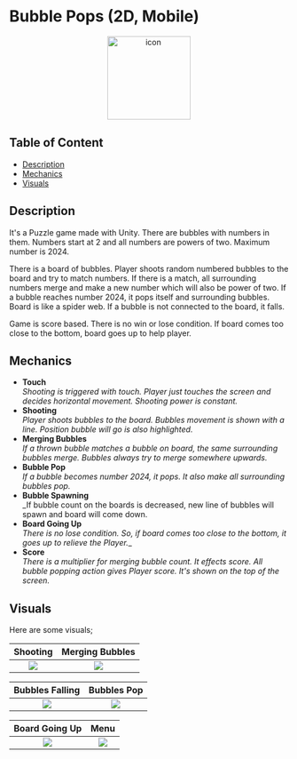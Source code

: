 # Bubble Pops (2D, Mobile)
<p align="center"><img src="https://i.imgur.com/xG6zOhS.png" width="150" title="icon"></p>

## Table of Content
- [Description](#description)
- [Mechanics](#mechanics)
- [Visuals](#visuals)

## Description
It's a Puzzle game made with Unity. There are bubbles with numbers in them. Numbers start at 2 and all numbers are powers of two. Maximum number is 2024.

There is a board of bubbles. Player shoots random numbered bubbles to the board and try to match numbers. If there is a match, all surrounding numbers merge and make a new number which will also be power of two.
If a bubble reaches number 2024, it pops itself and surrounding bubbles. Board is like a spider web. If a bubble is not connected to the board, it falls.

Game is score based. There is no win or lose condition. If board comes too close to the bottom, board goes up to help player.

## Mechanics
- **Touch**\
  _Shooting is triggered with touch. Player just touches the screen and decides horizontal movement. Shooting power is constant._
- **Shooting**\
  _Player shoots bubbles to the board. Bubbles movement is shown with a line. Position bubble will go is also highlighted._
- **Merging Bubbles**\
  _If a thrown bubble matches a bubble on board, the same surrounding bubbles merge. Bubbles always try to merge somewhere upwards._
- **Bubble Pop**\
  _If a bubble becomes number 2024, it pops. It also make all surrounding bubbles pop._
- **Bubble Spawning**\
  _If bubble count on the boards is decreased, new line of bubbles will spawn and board will come down.
- **Board Going Up**\
  _There is no lose condition. So, if board comes too close to the bottom, it goes up to relieve the Player.__
- **Score**\
  _There is a multiplier for merging bubble count. It effects score. All bubble popping action gives Player score. It's shown on the top of the screen._

## Visuals
Here are some visuals;

Shooting                   | Merging Bubbles
:-------------------------:|:-------------------------:
![](https://media.giphy.com/media/v1.Y2lkPTc5MGI3NjExbzBjMG1rMzZpb2M0YnVlNndseTdzOW5qeDlianZ4b3kycm94MXlvOCZlcD12MV9pbnRlcm5hbF9naWZfYnlfaWQmY3Q9Zw/5C6wc3JavVXAoqAsy9/giphy.gif)  |  ![](https://media.giphy.com/media/v1.Y2lkPTc5MGI3NjExamJqdnRpbGUyaHMwMmJzY2lqeTdtbDV1M2wyMzQ1eXpheGI3cm5qZiZlcD12MV9pbnRlcm5hbF9naWZfYnlfaWQmY3Q9Zw/zLR6xMZCRQ8gvF775o/giphy.gif)

Bubbles Falling            | Bubbles Pop
:-------------------------:|:-------------------------:
![](https://media.giphy.com/media/v1.Y2lkPTc5MGI3NjExN2pvZWNsdTA4bngydXJncDliOHJydXBlMzVxNDJmazllYmEwbjM0dyZlcD12MV9pbnRlcm5hbF9naWZfYnlfaWQmY3Q9Zw/8R7qDOfSPzTCPiWOuM/giphy.gif)  |  ![](https://media.giphy.com/media/v1.Y2lkPTc5MGI3NjExNXlqdmpkbjY0cXJobWgweXBweHJuNjI2Nm05cm1vd2s4Zzd1c2lrYSZlcD12MV9pbnRlcm5hbF9naWZfYnlfaWQmY3Q9Zw/SdyxoWjOXFlRynhcFc/giphy.gif)

Board Going Up             | Menu
:-------------------------:|:-------------------------:
![](https://media.giphy.com/media/v1.Y2lkPTc5MGI3NjExeWF2cndoNnZuZmF1YzQ1cmQzeGo2NzZmempydDh4aGw4Nmh3cnR6NiZlcD12MV9pbnRlcm5hbF9naWZfYnlfaWQmY3Q9Zw/7E81aw4Dy9QT9Ovwdv/giphy.gif)  |  ![](https://media.giphy.com/media/v1.Y2lkPTc5MGI3NjExM2JrMjVlOW1jcDV3NjBzeWQ5Mjc2eXEwNWFocWJobmlxY3BrcmU4diZlcD12MV9pbnRlcm5hbF9naWZfYnlfaWQmY3Q9Zw/0MhNb47NsWo9JPNiti/giphy.gif)
